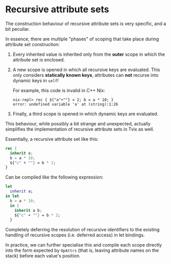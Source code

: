 Recursive attribute sets
========================

The construction behaviour of recursive attribute sets is very
specific, and a bit peculiar.

In essence, there are multiple "phases" of scoping that take place
during attribute set construction:

1. Every inherited value is inherited only from the **outer** scope in
   which the attribute set is enclosed.

2. A new scope is opened in which all recursive keys are evaluated.
   This only considers **statically known keys**, attributes can
   **not** recurse into dynamic keys in `self`!

   For example, this code is invalid in C++ Nix:

   ```
   nix-repl> rec { ${"a"+""} = 2; b = a * 10; }
   error: undefined variable 'a' at (string):1:26
   ```

3. Finally, a third scope is opened in which dynamic keys are
   evaluated.

This behaviour, while possibly a bit strange and unexpected, actually
simplifies the implementation of recursive attribute sets in Tvix as
well.

Essentially, a recursive attribute set like this:

```nix
rec {
  inherit a;
  b = a * 10;
  ${"c" + ""} = b * 2;
}
```

Can be compiled like the following expression:

```nix
let
  inherit a;
in let
  b = a * 10;
  in {
    inherit a b;
    ${"c" + ""} = b * 2;
  }
```

Completely deferring the resolution of recursive identifiers to the
existing handling of recursive scopes (i.e. deferred access) in let
bindings.

In practice, we can further specialise this and compile each scope
directly into the form expected by `OpAttrs` (that is, leaving
attribute names on the stack) before each value's position.
